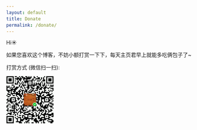 ```yaml
---
layout: default
title: Donate
permalink: /donate/
---
```



Hi☀️

如果您喜欢这个博客，不妨小额打赏一下下，每天主页君早上就能多吃俩包子了~

打赏方式 (微信扫一扫):

<img src="/assets/wechat-donation.png" width="128">
